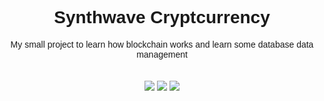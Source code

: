 <div align="center">
    <font face="Arial"><h1>Synthwave Cryptcurrency</h1></font>
    <font face="Arial">My small project to learn how blockchain works and learn some database data management</font>
</div>

<br />

<div align="center">
    <font face="Arial"></font>
</div>

<br/>

<div align="center">
    <img src="https://img.shields.io/badge/Hashing%20Method-SHA--256-%23f39331">
    <img src="https://img.shields.io/badge/Requirements-hashlib%2C%20time%2C%20datetime%2C%20json-brightgreen">
    <img src="https://img.shields.io/badge/Language-Python-3-9cf">
</div>
